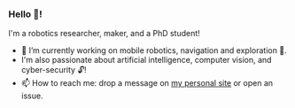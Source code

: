 ### Hello 👋!

I'm a robotics researcher, maker, and a PhD student!

- 🔭 I’m currently working on mobile robotics, navigation and exploration :robot:.
- I'm also passionate about artificial intelligence, computer vision, and cyber-security :unlock:!
- 📫 How to reach me: drop a message on [my personal site](http://hector.azpurua.me/ "h3ct0r's Homepage") or open an issue.

<!--
**h3ct0r/h3ct0r** is a ✨ _special_ ✨ repository because its `README.md` (this file) appears on your GitHub profile.

Here are some ideas to get you started:

- 🔭 I’m currently working on ...
- 🌱 I’m currently learning ...
- 👯 I’m looking to collaborate on ...
- 🤔 I’m looking for help with ...
- 💬 Ask me about ...
- 📫 How to reach me: ...
- 😄 Pronouns: ...
- ⚡ Fun fact: ...
-->
